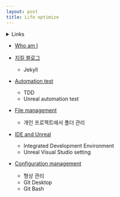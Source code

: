 ```yaml
---
layout: post
title: Life optimize
---
```


<details><summary>Links</summary>
<div markdown="1">

|:---|---|
|[Academia](https://www.academia.edu/search?q=FABRIK&utf8=%E2%9C%93&years=2020,2021)|논문 검색을 위한 사이트|

</div></details>


* [Who am I](/posts_optimize_life/WhoAmI)


* [지킬 블로그](/posts_optimize_life/Jekyll_blog)
    - Jekyll
* [Automation test](/posts_optimize_life/TDD-Automation_test)
    - TDD
    - Unreal automation test
* [File management](/posts_optimize_life/FileManagement)
    - 개인 프로젝트에서 폴더 관리
* [IDE and Unreal](/posts_optimize_life/IDEAndUnreal)
    - Integrated Development Environment
    - Unreal Visual Studio setting
* [Configuration management](/posts_optimize_life/ConfigurationManagement)
    - 형상 관리
    - Git Desktop
    - Git Bash